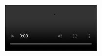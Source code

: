 <video controls style="max-width: 100%;">
  <source src="PCshare.mp4" type="video/mp4">
  Your browser does not support the video tag.
</video>

